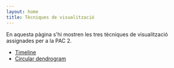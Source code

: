 ```yaml
---
layout: home
title: Tècniques de visualització
---
```


En aquesta pàgina s'hi mostren les tres tècniques de visualització assignades per a la PAC 2.

- [Timeline](timeline.html)
- [Circular dendrogram](circular_dendrogram.html)